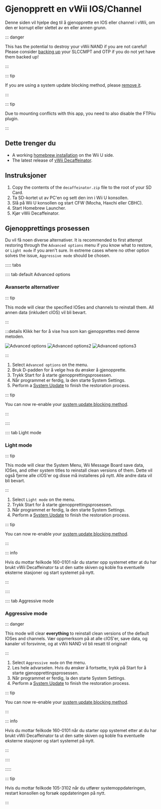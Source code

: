# Gjenopprett en vWii IOS/Channel

Denne siden vil hjelpe deg til å gjenopprette en IOS eller channel i vWii, om den er korrupt eller slettet av en eller annen grunn.

::: danger

This has the potential to destroy your vWii NAND if you are not careful! Please consider [backing up](aroma/nand-backup) your SLCCMPT and OTP if you do not yet have them backed up!

:::

::: tip

If you are using a system update blocking method, please [remove it](unblock-updates).

:::

::: tip

Due to mounting conflicts with this app, you need to also disable the FTPiiu plugin.

:::

## Dette trenger du

- A working [homebrew installation](index) on the Wii U side.
- The latest release of [vWii Decaffeinator](https://github.com/GaryOderNichts/vWii-Decaffeinator/releases).

## Instruksjoner

1. Copy the contents of the `decaffeinator.zip` file to the root of your SD Card.
2. Ta SD-kortet ut av PC'en og sett den inn i Wii U konsollen.
3. Slå på Wii U konsollen og start CFW (Mocha, Haxchi eller CBHC).
4. Start Homebrew Launcher.
5. Kjør vWii Decaffeinator.

## Gjenopprettings prosessen

Du vil få noen diverse alternativer. It is recommended to first attempt restoring through the `Advanced options` menu if you know what to restore, or `Light mode` if you aren't sure. In extreme cases where no other option solves the issue, `Aggressive mode` should be chosen.

<!-- tabs:start -->

::::: tabs

:::: tab default Advanced options

### Avanserte alternativer

::: tip

This mode will clear the specified IOSes and channels to reinstall them. All annen data (inkludert cIOS) vil bli bevart.

:::

:::details Klikk her for å vise hva som kan gjenopprettes med denne metoden.

![Advanced options](/files/Advanced-options.jpg)
![Advanced options2](/files/Advanced-options2.jpg)
![Advanced options3](/files/Advanced-options3.jpg)

:::

1. Select `Advanced options` on the menu.
2. Bruk D-padden for å velge hva du ønsker å gjenopprette.
3. Trykk Start for å starte gjenopprettingsprosessen.
4. Når programmet er ferdig, la den starte System Settings.
5. Perform a [System Update](https://en-americas-support.nintendo.com/app/answers/detail/a_id/1136/~/how-to-perform-a-system-update) to finish the restoration process.

::: tip

You can now re-enable your [system update blocking method](block-updates).

:::

::::

:::: tab Light mode

### Light mode

::: tip

This mode will clear the System Menu, Wii Message Board save data, IOSes, and other system titles to reinstall clean versions of them. Dette vil også fjerne alle cIOS'er og disse må installeres på nytt. Alle andre data vil bli bevart.

:::

1. Select `Light mode` on the menu.
2. Trykk Start for å starte gjenopprettingsprosessen.
3. Når programmet er ferdig, la den starte System Settings.
4. Perform a [System Update](https://en-americas-support.nintendo.com/app/answers/detail/a_id/1136/~/how-to-perform-a-system-update) to finish the restoration process.

::: tip

You can now re-enable your [system update blocking method](block-updates).

:::

::: info

Hvis du mottar feilkode 160-0101 når du starter opp systemet etter at du har brukt vWii Decaffeinator ta ut den satte skiven og koble fra eventuelle eksterne stasjoner og start systemet på nytt.

:::

::::

:::: tab Aggressive mode

### Aggressive mode

::: danger

This mode will clear **everything** to reinstall clean versions of the default IOSes and channels. Vær oppmerksom på at alle cIOS'er, save data, og kanaler vil forsvinne, og at vWii NAND vil bli resatt til original!

:::

1. Select `Aggressive mode` on the menu.
2. Les hele advarselen. Hvis du ønsker å fortsette, trykk på Start for å starte gjenopprettingsprosessen.
3. Når programmet er ferdig, la den starte System Settings.
4. Perform a [System Update](https://en-americas-support.nintendo.com/app/answers/detail/a_id/1136/~/how-to-perform-a-system-update) to finish the restoration process.

::: tip

You can now re-enable your [system update blocking method](block-updates).

:::

::: info

Hvis du mottar feilkode 160-0101 når du starter opp systemet etter at du har brukt vWii Decaffeinator ta ut den satte skiven og koble fra eventuelle eksterne stasjoner og start systemet på nytt.

:::

::::

:::::

::: tip

Hvis du mottar feilkode 105-3102 når du utfører systemoppdateringen, restart konsollen og forsøk oppdateringen på nytt.

:::
